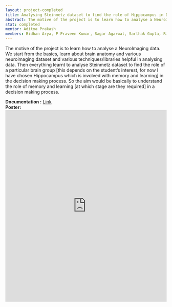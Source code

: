 ```yaml
---
layout: project-completed
title: Analysing Steinmetz dataset to find the role of Hippocampus in Decision Making.
abstract: The motive of the project is to learn how to analyse a NeuroImaging data. We start from the basics, learn about brain anatomy and various neuroimaging dataset and various techniques/libraries helpful in analysing data. Then everything learnt to analyse Steinmetz dataset to find the role of a particular brain group [this depends on the student’s interest, for now I have chosen Hippocampus which is involved with memory and learning] in the decision making process. So the aim would be basically to understand the role of memory and learning [at which stage are they required] in a decision making process.
stat: completed
mentor: Aditya Prakash
members: Bidhan Arya, P Praveen Kumar, Sagar Agarwal, Sarthak Gupta, Ritam Pal
---
```

The motive of the project is to learn how to analyse a NeuroImaging data. We start from the basics, learn about brain anatomy and various neuroimaging dataset and various techniques/libraries helpful in analysing data. Then everything learnt to analyse Steinmetz dataset to find the role of a particular brain group [this depends on the student’s interest, for now I have chosen Hippocampus which is involved with memory and learning] in the decision making process. So the aim would be basically to understand the role of memory and learning [at which stage are they required] in a decision making process.<br>

**Documentation :** <a href="https://drive.google.com/file/d/1AS7RXExJhiUej0P9GjZ8GuVBsIcZQGL9/view?usp=sharing" target="_blank">Link</a><br>
**Poster:** <iframe src="https://drive.google.com/file/d/1MUpacxqe8JfrD_rpHapUnKEiAhn4K0mI/preview?usp=sharing" style="width:100%; height:600px;" frameborder="0"></iframe>
